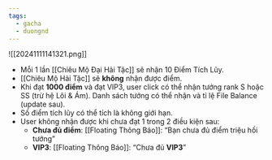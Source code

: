 ```yaml
---
tags:
  - gacha
  - duongnd
---
```

![[20241111141321.png]]
- Mỗi 1 lần [[Chiêu Mộ Đại Hải Tặc]] sẽ nhận 10 Điểm Tích Lũy.
- [[Chiêu Mộ Hải Tặc]] sẽ **không** nhận được điểm.
- Khi đạt **1000 điểm** và đạt VIP3, user click có thể nhận tướng rank S hoặc SS (trừ hệ Lôi & Ám). Danh sách tướng có thể nhận và tỉ lệ File Balance (update sau).
- Số điểm tích lũy có thể tích là không giới hạn.
- User không nhận được khi chưa đạt 1 trong 2 điều kiện sau:
	- **Chưa đủ điểm**: [[Floating Thông Báo]]: “Bạn chưa đủ điểm triệu hồi tướng”
	- **VIP3**: [[Floating Thông Báo]]: “Chưa đủ **VIP3**”
